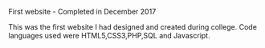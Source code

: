 First website - Completed in December 2017

This was the first website I had designed and created during college. Code languages used were HTML5,CSS3,PHP,SQL and Javascript.

